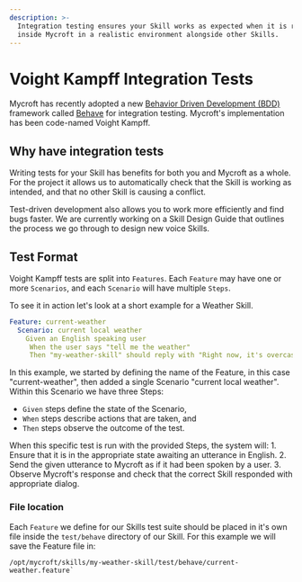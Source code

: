 ```yaml
---
description: >-
  Integration testing ensures your Skill works as expected when it is running
  inside Mycroft in a realistic environment alongside other Skills.
---
```


# Voight Kampff Integration Tests

Mycroft has recently adopted a new [Behavior Driven Development \(BDD\)](https://en.wikipedia.org/wiki/Behavior_Driven_Development) framework called [Behave](https://behave.readthedocs.io/) for integration testing. Mycroft's implementation has been code-named Voight Kampff.

## Why have integration tests

Writing tests for your Skill has benefits for both you and Mycroft as a whole. For the project it allows us to automatically check that the Skill is working as intended, and that no other Skill is causing a conflict.

Test-driven development also allows you to work more efficiently and find bugs faster. We are currently working on a Skill Design Guide that outlines the process we go through to design new voice Skills.

## Test Format

Voight Kampff tests are split into `Features`. Each `Feature` may have one or more `Scenarios`, and each `Scenario` will have multiple `Steps`.

To see it in action let's look at a short example for a Weather Skill.

```yaml
Feature: current-weather
  Scenario: current local weather
    Given an English speaking user
     When the user says "tell me the weather"
     Then "my-weather-skill" should reply with "Right now, it's overcast clouds and 32 degrees."
```

In this example, we started by defining the name of the Feature, in this case "current-weather", then added a single Scenario "current local weather". Within this Scenario we have three Steps:

* `Given` steps define the state of the Scenario,
* `When` steps describe actions that are taken, and
* `Then` steps observe the outcome of the test.

When this specific test is run with the provided Steps, the system will: 1. Ensure that it is in the appropriate state awaiting an utterance in English. 2. Send the given utterance to Mycroft as if it had been spoken by a user. 3. Observe Mycroft's response and check that the correct Skill responded with appropriate dialog.

### File location

Each `Feature` we define for our Skills test suite should be placed in it's own file inside the `test/behave` directory of our Skill. For this example we will save the Feature file in:

```text
/opt/mycroft/skills/my-weather-skill/test/behave/current-weather.feature`
```

